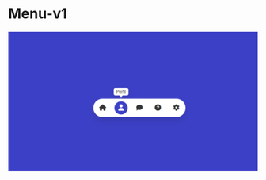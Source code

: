 # Menu-v1
![video-to-gif](https://raw.githubusercontent.com/Marlonthe096/Menu-v1/main/Menu%20v1/menuv1.png)

